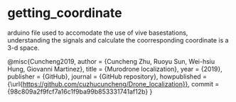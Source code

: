 # getting_coordinate
arduino file used to accomodate the use of vive basestations, understanding the signals and calculate the coorresponding coordinate is a 3-d space. 

@misc{Cuncheng2019,
  author = {Cuncheng Zhu, Ruoyu Sun, Wei-hsiu Hung, Giovanni Martinez},
  title = {Murodrone localization},
  year = {2019},
  publisher = {GitHub},
  journal = {GitHub repository},
  howpublished = {\url{https://github.com/cuzhucuncheng/Drone_localization}},
  commit = {98c809a2f9fcf7a16c1f9ba99b853331741af12b}
}
